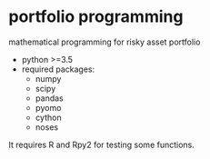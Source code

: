 portfolio programming
=====================

mathematical programming for risky asset portfolio

+ python >=3.5
+ required packages:
    - numpy
    - scipy
    - pandas
    - pyomo
    - cython
    - noses
    
It requires R and Rpy2 for testing some functions.

